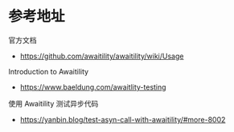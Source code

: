 # 参考地址
官方文档
- https://github.com/awaitility/awaitility/wiki/Usage

Introduction to Awaitility
- https://www.baeldung.com/awaitlity-testing

使用 Awaitility 测试异步代码
- https://yanbin.blog/test-asyn-call-with-awaitility/#more-8002